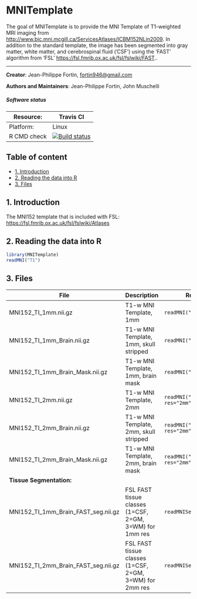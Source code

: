 
<!-- README.md is generated from README.Rmd. Please edit that file -->

# MNITemplate

<!-- badges: start -->

<!-- badges: end -->

The goal of MNITemplate is to provide the MNI Template of T1-weighted
MRI imaging from
<http://www.bic.mni.mcgill.ca/ServicesAtlases/ICBM152NLin2009>. In
addition to the standard template, the image has been segmented into
gray matter, white matter, and cerebrospinal fluid (’CSF’) using the
‘FAST’ algorithm from ‘FSL’
<https://fsl.fmrib.ox.ac.uk/fsl/fslwiki/FAST>..

-----

**Creator**: Jean-Philippe Fortin, <fortin946@gmail.com>

**Authors and Maintainers**: Jean-Philippe Fortin, John Muschelli


##### Software status

| Resource:   | Travis CI                                                                                                                                            |
| ----------- | ---------------------------------------------------------------------------------------------------------------------------------------------------- |
| Platform:   | Linux                                                                                                                                                |
| R CMD check | <a href="https://travis-ci.org/Jfortin1/MNITemplate"><img src="https://travis-ci.org/Jfortin1/MNITemplate.svg?branch=master" alt="Build status"></a> |

## Table of content

  - [1. Introduction](#id-section1)
  - [2. Reading the data into R](#id-section2)
  - [3. Files](#id-section3)

## 1\. Introduction

The MNI152 template that is included with FSL:
<https://fsl.fmrib.ox.ac.uk/fsl/fslwiki/Atlases>

## 2\. Reading the data into R

``` r
library(MNITemplate)
readMNI("T1")
```

## 3\. Files

| File                                     | Description                                             | Reader                             |
| ---------------------------------------- | ------------------------------------------------------- | ---------------------------------- |
| MNI152\_TI\_1mm.nii.gz                   | T1-w MNI Template, 1mm                                  | `readMNI("T1")`                    |
| MNI152\_TI\_1mm\_Brain.nii.gz            | T1-w MNI Template, 1mm, skull stripped                  | `readMNI("Brain")`                 |
| MNI152\_TI\_1mm\_Brain\_Mask.nii.gz      | T1-w MNI Template, 1mm, brain mask                      | `readMNI("Brain_Mask")`            |
| MNI152\_TI\_2mm.nii.gz                   | T1-w MNI Template, 2mm                                  | `readMNI("T1", res="2mm")`         |
| MNI152\_TI\_2mm\_Brain.nii.gz            | T1-w MNI Template, 2mm, skull stripped                  | `readMNI("Brain", res="2mm")`      |
| MNI152\_TI\_2mm\_Brain\_Mask.nii.gz      | T1-w MNI Template, 2mm, brain mask                      | `readMNI("Brain_Mask", res="2mm")` |
| **Tissue Segmentation:**                 |                                                         |                                    |
| MNI152\_TI\_1mm\_Brain\_FAST\_seg.nii.gz | FSL FAST tissue classes (1=CSF, 2=GM, 3=WM) for 1mm res | `readMNISeg()`                     |
| MNI152\_TI\_2mm\_Brain\_FAST\_seg.nii.gz | FSL FAST tissue classes (1=CSF, 2=GM, 3=WM) for 2mm res | `readMNISeg(res="2mm")`            |
